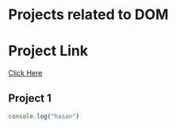 # Projects related to DOM

# Project Link
[Click Here]('')

## Project 1

```javascript
console.log("hasan")

```